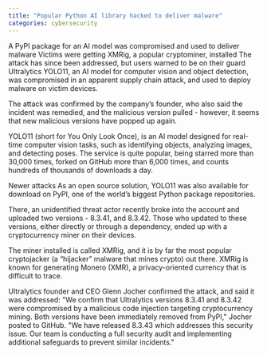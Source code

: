 ```yaml
---
title: "Popular Python AI library hacked to deliver malware"
categories: cybersecurity
---
```


A PyPI package for an AI model was compromised and used to deliver malware
Victims were getting XMRig, a popular cryptominer, installed
The attack has since been addressed, but users warned to be on their guard
Ultralytics YOLO11, an AI model for computer vision and object detection, was compromised in an apparent supply chain attack, and used to deploy malware on victim devices.

The attack was confirmed by the company’s founder, who also said the incident was remedied, and the malicious version pulled - however, it seems that new malicious versions have popped up again.

YOLO11 (short for You Only Look Once), is an AI model designed for real-time computer vision tasks, such as identifying objects, analyzing images, and detecting poses. The service is quite popular, being starred more than 30,000 times, forked on GitHub more than 6,000 times, and counts hundreds of thousands of downloads a day.

Newer attacks
As an open source solution, YOLO11 was also available for download on PyPI, one of the world’s biggest Python package repositories.

There, an unidentified threat actor recently broke into the account and uploaded two versions - 8.3.41, and 8.3.42. Those who updated to these versions, either directly or through a dependency, ended up with a cryptocurrency miner on their devices.

The miner installed is called XMRig, and it is by far the most popular cryptojacker (a “hijacker” malware that mines crypto) out there. XMRig is known for generating Monero (XMR), a privacy-oriented currency that is difficult to trace.

Ultralytics founder and CEO Glenn Jocher confirmed the attack, and said it was addressed: "We confirm that Ultralytics versions 8.3.41 and 8.3.42 were compromised by a malicious code injection targeting cryptocurrency mining. Both versions have been immediately removed from PyPI," Jocher posted to GitHub. "We have released 8.3.43 which addresses this security issue. Our team is conducting a full security audit and implementing additional safeguards to prevent similar incidents."